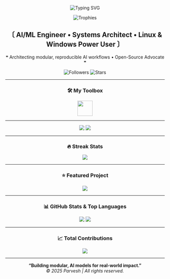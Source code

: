<!-- Parvesh GitHub Profile README -->

<!-- Animated Typing Intro -->
<p align="center">
  <img src="https://readme-typing-svg.herokuapp.com?font=Fira+Code&size=24&duration=3000&pause=1000&color=36BA01&center=true&vCenter=true&width=650&lines=Hi%2C+I'm+Parvesh;AI%2FML+Engineer+%26+Systems+Architect;Python%2C+C%2B%2B%2C+Java%2C+JavaScript;Linux+%26+Arch+Linux+Power+User;Open-Source+Advocate" alt="Typing SVG" />
</p>

<!-- Trophy Section -->
<p align="center">
  <img src="https://github-profile-trophy.vercel.app/?username=Parveshiiii&no-bg=true&no-frame=true&column=6&row=1&margin-w=10&theme=matrix" alt="Trophies" />
</p>

<h2 align="center"><b>〔 AI/ML Engineer • Systems Architect • Linux & Windows Power User 〕</b></h2>
<p align="center">❝ Architecting modular, reproducible AI workflows • Open-Source Advocate ❞</p>

<!-- Badges -->
<p align="center">
  <img alt="Followers" src="https://img.shields.io/github/followers/Parveshiiii?color=36ba01&label=Followers&logo=github&style=for-the-badge">
  <img alt="Stars" src="https://img.shields.io/github/stars/Parveshiiii?color=36ba01&label=Stars&logo=github&style=for-the-badge">
</p>

---

<!-- Toolbox -->
<div align="center">
  <h3>🛠 My Toolbox</h3>
  <img src="https://skillicons.dev/icons?i=python,cpp,java,js,bash,git,linux,arch,vscode,react,nextjs,fastapi" height="48" />
</div>

---

<!-- Social -->
<div align="center">
  <a href="https://www.instagram.com/parveshiiii.dev/"><img src="https://img.shields.io/badge/Instagram-%23E4405F.svg?&style=for-the-badge&logo=instagram&logoColor=white" /></a>
  <a href="https://t.me/"><img src="https://img.shields.io/badge/Telegram-%2326A5E4.svg?&style=for-the-badge&logo=telegram&logoColor=white" /></a>
</div>

---

<!-- Streak Stats -->
<h3 align="center">🔥 Streak Stats</h3>
<p align="center">
  <img src="https://streak-stats.demolab.com?user=Parveshiiii&theme=highcontrast&hide_border=true&border_radius=10&mode=weekly" />
</p>

---

<!-- Featured Project -->
<h3 align="center">⭐ Featured Project</h3>
<p align="center">
  <a href="https://github.com/Parveshiiii/ByteOtter">
    <img src="https://github-readme-stats.vercel.app/api/pin/?username=Parveshiiii&repo=ByteOtter&theme=radical&border_radius=10" />
  </a>
</p>

---

<!-- GitHub Stats -->
<h3 align="center">📊 GitHub Stats & Top Languages</h3>
<p align="center">
  <img src="https://github-readme-stats.vercel.app/api?username=Parveshiiii&show_icons=true&theme=radical&count_private=true&border_radius=10" />
  <img src="https://github-readme-stats.vercel.app/api/top-langs/?username=Parveshiiii&layout=compact&theme=radical&border_radius=10" />
</p>

---

<!-- Contributions -->
<h3 align="center">📈 Total Contributions</h3>
<p align="center">
  <img src="https://github-profile-summary-cards.vercel.app/api/cards/profile-details?username=Parveshiiii&theme=github_dark" />
</p>

---

<p align="center">
  <b>“Building modular, AI models for real-world impact.”</b><br>
  <i>© 2025 Parvesh | All rights reserved.</i>
</p>
